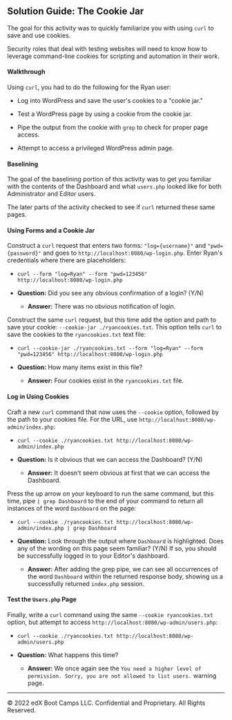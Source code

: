## Solution Guide: The Cookie Jar

The goal for this activity was to quickly familiarize you with using `curl` to save and use cookies.

Security roles that deal with testing websites will need to know how to leverage command-line cookies for scripting and automation in their work.

#### Walkthrough

Using `curl`, you had to do the following for the Ryan user:

  - Log into WordPress and save the user's cookies to a "cookie jar."

  - Test a WordPress page by using a cookie from the cookie jar.

  - Pipe the output from the cookie with `grep` to check for proper page access.

  - Attempt to access a privileged WordPress admin page.

#### Baselining

The goal of the baselining portion of this activity was to get you familiar with the contents of the Dashboard and what `users.php` looked like for both Administrator and Editor users. 

  The later parts of the activity checked to see if `curl` returned these same pages.

#### Using Forms and a Cookie Jar

Construct a `curl` request that enters two forms: `"log={username}"` and `"pwd={password}"` and goes to `http://localhost:8080/wp-login.php`. Enter Ryan's credentials where there are placeholders:

- `curl --form "log=Ryan" --form "pwd=123456" http://localhost:8080/wp-login.php` 

- **Question:** Did you see any obvious confirmation of a login? (Y/N)

    - **Answer:** There was no obvious notification of login.

Construct the same `curl` request, but this time add the option and path to save your cookie: `--cookie-jar ./ryancookies.txt`. This option tells `curl` to save the cookies to the `ryancookies.txt` text file:

- `curl --cookie-jar ./ryancookies.txt --form "log=Ryan" --form "pwd=123456" http://localhost:8080/wp-login.php`

 - **Question:** How many items exist in this file?
    - **Answer:** Four cookies exist in the `ryancookies.txt` file.

#### Log in Using Cookies

Craft a new `curl` command that now uses the `--cookie` option, followed by the path to your cookies file. For the URL, use `http://localhost:8080/wp-admin/index.php`:

- `curl --cookie ./ryancookies.txt http://localhost:8080/wp-admin/index.php` 

- **Question:** Is it obvious that we can access the Dashboard? (Y/N)
    
    - **Answer:** It doesn't seem obvious at first that we can access the Dashboard.


Press the up arrow on your keyboard to run the same command, but this time, pipe `| grep Dashboard` to the end of your command to return all instances of the word `Dashboard` on the page:

- `curl --cookie ./ryancookies.txt http://localhost:8080/wp-admin/index.php | grep Dashboard`

- **Question:** Look through the output where `Dashboard` is highlighted. Does any of the wording on this page seem familiar? (Y/N) If so, you should be successfully logged in to your Editor's dashboard.

  - **Answer:** After adding the grep pipe, we can see all occurrences of the word `Dashboard` within the returned response body, showing us a successfully returned `index.php` session.

#### Test the `Users.php` Page

Finally, write a `curl` command using the same `--cookie ryancookies.txt` option, but attempt to access `http://localhost:8080/wp-admin/users.php`:

- `curl --cookie ./ryancookies.txt http://localhost:8080/wp-admin/users.php`

- **Question:** What happens this time?
  - **Answer:** We once again see the `You need a higher level of permission. Sorry, you are not allowed to list users.` warning page.


---
© 2022 edX Boot Camps LLC. Confidential and Proprietary. All Rights Reserved.  
